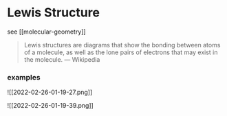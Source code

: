 # Lewis Structure

see [[molecular-geometry]]

> Lewis structures are diagrams that show the bonding between atoms of a molecule, as well as the lone pairs of electrons that may exist in the molecule. &mdash; Wikipedia

### examples

![[2022-02-26-01-19-27.png]]

![[2022-02-26-01-19-39.png]]

